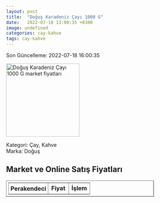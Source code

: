 ```yaml
---
layout: post
title:  "Doğuş Karadeniz Çayı 1000 G"
date:   2022-07-18 13:00:35 +0300
image: undefined
categories: cay-kahve
tags: cay-kahve
---
```


Son Güncelleme: 2022-07-18 16:00:35

<img src="undefined" width="200" alt="Doğuş Karadeniz Çayı 1000 G market fiyatları" />

Kategori: Çay, Kahve
<br />
Marka: Doğuş

<h2>Market ve Online Satış Fiyatları</h2>

<table border="1" style="padding: 5px;width:80%;">
  <tr>
    <td style="padding: 5px;"><strong>Perakendeci</strong></td>
    <td><strong>Fiyat</strong></td>
    <td><strong>İşlem</strong></td>
  </tr>
  
</table>
